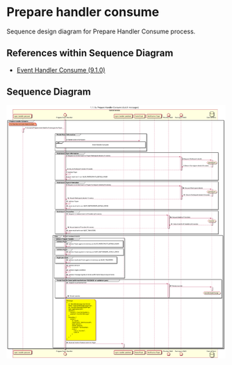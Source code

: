 # Prepare handler consume

Sequence design diagram for Prepare Handler Consume process.

## References within Sequence Diagram

* [Event Handler Consume (9.1.0)](../../central-event-processor/9.1.0-event-handler-placeholder.md)

## Sequence Diagram

![seq-prepare-1.1.1.b.svg](../assets/diagrams/sequence/seq-prepare-1.1.1.b.svg)
